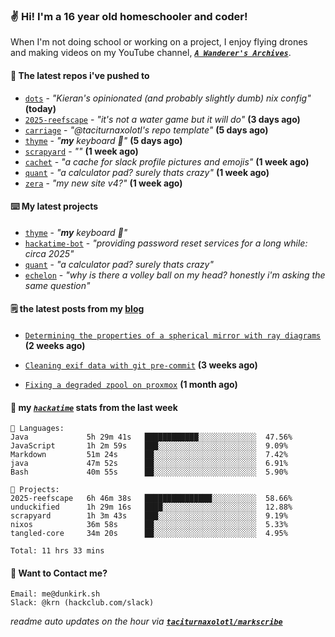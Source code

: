 ### ✌️ Hi! I'm a 16 year old homeschooler and coder!

When I'm not doing school or working on a project, I enjoy flying drones and making videos on my YouTube channel, [**_`A Wanderer's Archives`_**](https://youtube.com/@wanderer.archives).

#### 👷 The latest repos i've pushed to

- [`dots`](https://github.com/taciturnaxolotl/dots) - _"Kieran's opinionated (and probably slightly dumb) nix config"_ **(today)**
- [`2025-reefscape`](https://github.com/df1317/2025-reefscape) - _"it's not a water game but it will do"_ **(3 days ago)**
- [`carriage`](https://github.com/taciturnaxolotl/carriage) - _"@taciturnaxolotl's repo template"_ **(5 days ago)**
- [`thyme`](https://github.com/taciturnaxolotl/thyme) - _"**my** keyboard 🫶"_ **(5 days ago)**
- [`scrapyard`](https://github.com/hackclub/scrapyard) - _""_ **(1 week ago)**
- [`cachet`](https://github.com/taciturnaxolotl/cachet) - _"a cache for slack profile pictures and emojis"_ **(1 week ago)**
- [`quant`](https://github.com/taciturnaxolotl/quant) - _"a calculator pad? surely thats crazy"_ **(1 week ago)**
- [`zera`](https://github.com/taciturnaxolotl/zera) - _"my new site v4?"_ **(1 week ago)**

#### ⌨️ My latest projects

- [`thyme`](https://github.com/taciturnaxolotl/thyme) - _"**my** keyboard 🫶"_
- [`hackatime-bot`](https://github.com/taciturnaxolotl/hackatime-bot) - _"providing password reset services for a long while: circa 2025"_
- [`quant`](https://github.com/taciturnaxolotl/quant) - _"a calculator pad? surely thats crazy"_
- [`echelon`](https://github.com/taciturnaxolotl/echelon) - _"why is there a volley ball on my head? honestly i'm asking the same question"_

#### 🗒️ the latest posts from my [blog](https://dunkirk.sh)

- [`Determining the properties of a spherical mirror with ray diagrams`](https://dunkirk.sh/blog/spherical-ray-diagrams/) **(2 weeks ago)**

- [`Cleaning exif data with git pre-commit`](https://dunkirk.sh/blog/remove-exif-git-hook/) **(3 weeks ago)**

- [`Fixing a degraded zpool on proxmox`](https://dunkirk.sh/blog/degraded-zpool-proxmox/) **(1 month ago)**



#### 📡 my [_`hackatime`_](https://waka.hackclub.com) stats from the last week

```text
💾 Languages:
Java             5h 29m 41s   ████████████░░░░░░░░░░░░░  47.56%
JavaScript       1h 2m 59s    ███░░░░░░░░░░░░░░░░░░░░░░  9.09%
Markdown         51m 24s      ██░░░░░░░░░░░░░░░░░░░░░░░  7.42%
java             47m 52s      ██░░░░░░░░░░░░░░░░░░░░░░░  6.91%
Bash             40m 55s      ██░░░░░░░░░░░░░░░░░░░░░░░  5.90%

💼 Projects:
2025-reefscape   6h 46m 38s   ███████████████░░░░░░░░░░  58.66%
unduckified      1h 29m 16s   ████░░░░░░░░░░░░░░░░░░░░░  12.88%
scrapyard        1h 3m 43s    ███░░░░░░░░░░░░░░░░░░░░░░  9.19%
nixos            36m 58s      ██░░░░░░░░░░░░░░░░░░░░░░░  5.33%
tangled-core     34m 20s      ██░░░░░░░░░░░░░░░░░░░░░░░  4.95%

Total: 11 hrs 33 mins
```

#### 📮 Want to Contact me?

```text
Email: me@dunkirk.sh
Slack: @krn (hackclub.com/slack)
```

_readme auto updates on the hour via [**`taciturnaxolotl/markscribe`**](https://github.com/taciturnaxolotl/markscribe)_
